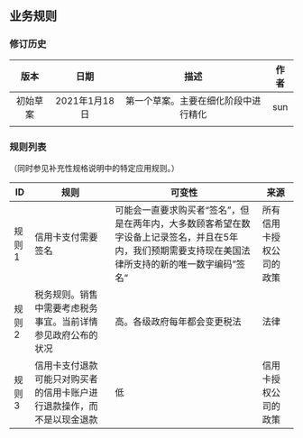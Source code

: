 ## 业务规则

### 修订历史

|   版本   |     日期      |                 描述                 | 作者 |
| :------: | :-----------: | :----------------------------------: | :--: |
| 初始草案 | 2021年1月18日 | 第一个草案。主要在细化阶段中进行精化 | sun  |
|          |               |                                      |      |

### 规则列表

（同时参见补充性规格说明中的特定应用规则。）

| ID    | 规则                                                         | 可变性                                                       | 来源                     |
| ----- | ------------------------------------------------------------ | ------------------------------------------------------------ | ------------------------ |
| 规则1 | 信用卡支付需要签名                                           | 可能会一直要求购买者“签名”，但是在两年内，大多数顾客希望在数字设备上记录签名，并且在5年内，我们预期需要支持现在美国法律所支持的新的唯一数字编码”签名“ | 所有信用卡授权公司的政策 |
| 规则2 | 税务规则。销售中需要考虑税务事宜。当前详情参见政府公布的状况 | 高。各级政府每年都会变更税法                                 | 法律                     |
| 规则3 | 信用卡支付退款可能只对购买者的信用卡账户进行退款操作，而不是以现金退款 | 低                                                           | 信用卡授权公司的政策     |

